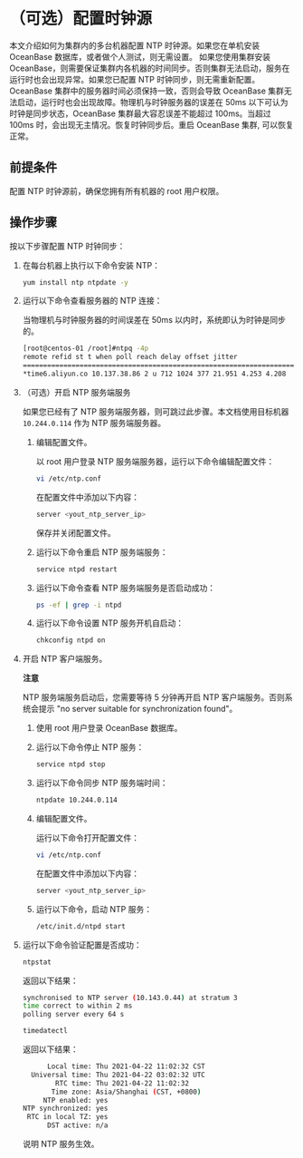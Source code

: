 （可选）配置时钟源 
==============================

本文介绍如何为集群内的多台机器配置 NTP 时钟源。如果您在单机安装 OceanBase 数据库，或者做个人测试，则无需设置。
如果您使用集群安装 OceanBase，则需要保证集群内各机器的时间同步。否则集群无法启动，服务在运行时也会出现异常。如果您已配置 NTP 时钟同步，则无需重新配置。
OceanBase 集群中的服务器时间必须保持一致，否则会导致 OceanBase 集群无法启动，运行时也会出现故障。物理机与时钟服务器的误差在 50ms 以下可认为时钟是同步状态，OceanBase 集群最大容忍误差不能超过 100ms。当超过 100ms 时，会出现无主情况。恢复时钟同步后。重启 OceanBase 集群, 可以恢复正常。

前提条件 
-------------------------

配置 NTP 时钟源前，确保您拥有所有机器的 root 用户权限。

操作步骤 
-------------------------

按以下步骤配置 NTP 时钟同步：

1. 在每台机器上执行以下命令安装 NTP：

   ```bash
   yum install ntp ntpdate -y
   ```

   

2. 运行以下命令查看服务器的 NTP 连接：

   当物理机与时钟服务器的时间误差在 50ms 以内时，系统即认为时钟是同步的。

   ```bash
   [root@centos-01 /root]#ntpq -4p
   remote refid st t when poll reach delay offset jitter
   ==============================================================================
   *time6.aliyun.co 10.137.38.86 2 u 712 1024 377 21.951 4.253 4.208
   ```

   

3. （可选）开启 NTP 服务端服务

   如果您已经有了 NTP 服务端服务器，则可跳过此步骤。本文档使用目标机器 `10.244.0.114` 作为 NTP 服务端服务器。
   1. 编辑配置文件。

      以 root 用户登录 NTP 服务端服务器，运行以下命令编辑配置文件：

      ```bash
      vi /etc/ntp.conf
      ```

      

      在配置文件中添加以下内容：

      ```bash
      server <yout_ntp_server_ip>
      ```

      

      保存并关闭配置文件。
      
   
   2. 运行以下命令重启 NTP 服务端服务：

      ```bash
      service ntpd restart
      ```

      
   
   3. 运行以下命令查看 NTP 服务端服务是否启动成功：

      ```bash
      ps -ef | grep -i ntpd
      ```

      
   
   4. 运行以下命令设置 NTP 服务开机自启动：

      ```bash
      chkconfig ntpd on
      ```

      
   

   

4. 开启 NTP 客户端服务。

   **注意**

   

   NTP 服务端服务启动后，您需要等待 5 分钟再开启 NTP 客户端服务。否则系统会提示 "no server suitable for synchronization found"。
   1. 使用 root 用户登录 OceanBase 数据库。

      
   
   2. 运行以下命令停止 NTP 服务：

      ```bash
      service ntpd stop
      ```

      
   
   3. 运行以下命令同步 NTP 服务端时间：

      ```bash
      ntpdate 10.244.0.114
      ```

      
   
   4. 编辑配置文件。

      运行以下命令打开配置文件：

      ```bash
      vi /etc/ntp.conf
      ```

      

      在配置文件中添加以下内容：

      ```bash
      server <yout_ntp_server_ip>
      ```

      
   
   5. 运行以下命令，启动 NTP 服务：

      ```bash
      /etc/init.d/ntpd start
      ```

      
   

   

5. 运行以下命令验证配置是否成功：

   ```bash
   ntpstat
   ```

   

   返回以下结果：

   ```bash
   synchronised to NTP server (10.143.0.44) at stratum 3
   time correct to within 2 ms
   polling server every 64 s
   ```

   

   ```bash
   timedatectl
   ```

   

   返回以下结果：

   ```bash
         Local time: Thu 2021-04-22 11:02:32 CST
     Universal time: Thu 2021-04-22 03:02:32 UTC
           RTC time: Thu 2021-04-22 11:02:32
          Time zone: Asia/Shanghai (CST, +0800)
        NTP enabled: yes
   NTP synchronized: yes
    RTC in local TZ: yes
         DST active: n/a
   ```

   

   说明 NTP 服务生效。
   




